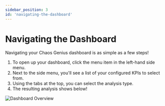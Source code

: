 ```yaml
---
sidebar_position: 3
id: 'navigating-the-dashboard'
---
```


# Navigating the Dashboard

Navigating your Chaos Genius dashboard is as simple as a few steps!

1. To open up your dashboard, click the menu item in the left-hand side menu.
2. Next to the side menu, you'll see a list of your configured KPIs to select from.
3. Using the tabs at the top, you can select the analysis type.
4. The resulting analysis shows below!

![Dashboard Overview](/img/kpi-and-dashboard/rca-dashboard-overview.png)
